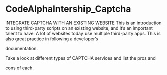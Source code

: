 # CodeAlphaIntership_Captcha
INTEGRATE CAPTCHA WITH AN EXISTING WEBSITE
This is an introduction to using third-party scripts on an existing website,
and it’s an important talent to have. A lot of websites today use multiple
third-party apps. This is also great practice in following a developer’s

documentation.

Take a look at different types of CAPTCHA services and list the pros and

cons of each.
